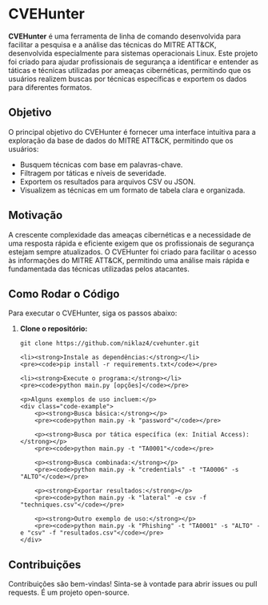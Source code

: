 <h1>CVEHunter</h1>

<p><strong>CVEHunter</strong> é uma ferramenta de linha de comando desenvolvida para facilitar a pesquisa e a análise das técnicas do MITRE ATT&CK, desenvolvida especialmente para sistemas operacionais Linux. Este projeto foi criado para ajudar profissionais de segurança a identificar e entender as táticas e técnicas utilizadas por ameaças cibernéticas, permitindo que os usuários realizem buscas por técnicas específicas e exportem os dados para diferentes formatos.</p>

<h2>Objetivo</h2>
<p>O principal objetivo do CVEHunter é fornecer uma interface intuitiva para a exploração da base de dados do MITRE ATT&CK, permitindo que os usuários:</p>
<ul>
    <li>Busquem técnicas com base em palavras-chave.</li>
    <li>Filtragem por táticas e níveis de severidade.</li>
    <li>Exportem os resultados para arquivos CSV ou JSON.</li>
    <li>Visualizem as técnicas em um formato de tabela clara e organizada.</li>
</ul>

<h2>Motivação</h2>
<p>A crescente complexidade das ameaças cibernéticas e a necessidade de uma resposta rápida e eficiente exigem que os profissionais de segurança estejam sempre atualizados. O CVEHunter foi criado para facilitar o acesso às informações do MITRE ATT&CK, permitindo uma análise mais rápida e fundamentada das técnicas utilizadas pelos atacantes.</p>

<h2>Como Rodar o Código</h2>
<p>Para executar o CVEHunter, siga os passos abaixo:</p>
<ol>
    <li><strong>Clone o repositório:</strong></li>
    <pre><code>git clone https://github.com/niklaz4/cvehunter.git</code></pre>

    <li><strong>Instale as dependências:</strong></li>
    <pre><code>pip install -r requirements.txt</code></pre>

    <li><strong>Execute o programa:</strong></li>
    <pre><code>python main.py [opções]</code></pre>
    
    <p>Alguns exemplos de uso incluem:</p>
    <div class="code-example">
        <p><strong>Busca básica:</strong></p>
        <pre><code>python main.py -k "password"</code></pre>

        <p><strong>Busca por tática específica (ex: Initial Access):</strong></p>
        <pre><code>python main.py -t "TA0001"</code></pre>

        <p><strong>Busca combinada:</strong></p>
        <pre><code>python main.py -k "credentials" -t "TA0006" -s "ALTO"</code></pre>

        <p><strong>Exportar resultados:</strong></p>
        <pre><code>python main.py -k "lateral" -e csv -f "techniques.csv"</code></pre>

        <p><strong>Outro exemplo de uso:</strong></p>
        <pre><code>python main.py -k "Phishing" -t "TA0001" -s "ALTO" -e "csv" -f "resultados.csv"</code></pre>
    </div>
</ol>

<h2>Contribuições</h2>
<p>Contribuições são bem-vindas! Sinta-se à vontade para abrir issues ou pull requests. É um projeto open-source.</p>


